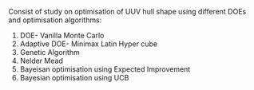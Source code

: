 Consist of study on optimisation of UUV hull shape using different DOEs and optimisation algorithms:
 1. DOE- Vanilla Monte Carlo 
 2. Adaptive DOE- Minimax Latin Hyper cube
 3. Genetic Algorithm
 4. Nelder Mead
 5. Bayeisan optimisation using Expected Improvement
 6. Bayesian optimisation using UCB 
 
